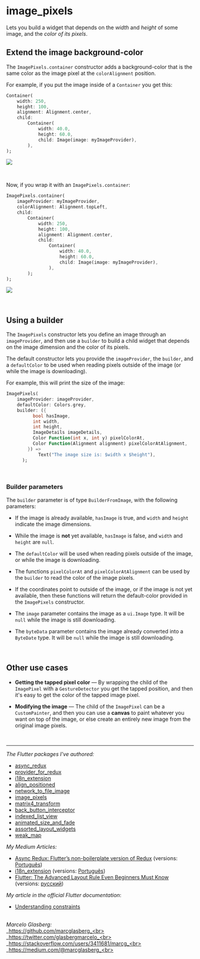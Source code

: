 # image_pixels

Lets you build a widget that depends on the _width_ and _height_ of some image, 
and the _color of its pixels_.

## Extend the image background-color  
 
The `ImagePixels.container` constructor adds a background-color
that is the same color as the image pixel at the `colorAlignment` position.

For example, if you put the image inside of a `Container` you get this:

```dart   
Container(
    width: 250,
    height: 100,                           
    alignment: Alignment.center,
    child: 
        Container(    
            width: 40.0, 
            height: 60.0, 
            child: Image(image: myImageProvider),
        ),
);
```
 
![](https://github.com/marcglasberg/image_pixels/blob/master/example/lib/images/with_container.jpg)

<br>

Now, if you wrap it with an `ImagePixels.container`:

```dart
ImagePixels.container(
    imageProvider: myImageProvider,    
    colorAlignment: Alignment.topLeft,
    child: 
        Container(
            width: 250,
            height: 100,                           
            alignment: Alignment.center,
            child: 
                Container(    
                    width: 40.0, 
                    height: 60.0, 
                    child: Image(image: myImageProvider),
                ),
        );
);
```

![](https://github.com/marcglasberg/image_pixels/blob/master/example/lib/images/with_image_pixels.jpg)

<br>

## Using a builder

The `ImagePixels` constructor lets you define an image through an `imageProvider`,
and then use a `builder` to build a child widget that depends on the image dimension
and the color of its pixels.

The default constructor lets you provide the `imageProvider`, the `builder`, and a
`defaultColor` to be used when reading pixels outside of the image 
(or while the image is downloading).

For example, this will print the size of the image:

```dart
ImagePixels(
    imageProvider: imageProvider,
    defaultColor: Colors.grey,
    builder: ({
          bool hasImage,
          int width,
          int height,
          ImageDetails imageDetails,          
          Color Function(int x, int y) pixelColorAt,
          Color Function(Alignment alignment) pixelColorAtAlignment,
        }) =>
            Text("The image size is: $width x $height"),
      );
```

<br>

### Builder parameters

The `builder` parameter is of type `BuilderFromImage`, with the following parameters: 

* If the image is already available, `hasImage` is true, 
and `width` and `height` indicate the image dimensions.

* While the image is **not** yet available, 
`hasImage` is false, and `width` and `height` are `null`.

* The `defaultColor` will be used when reading pixels outside of the image, 
or while the image is downloading.

* The functions `pixelColorAt` and `pixelColorAtAlignment` 
can be used by the `builder` to read the color of the image pixels. 

* If the coordinates point to outside of the image, 
or if the image is not yet available, then these functions will return the
default-color provided in the `ImagePixels` constructor.

* The `image` parameter contains the image as a `ui.Image` type. 
It will be `null` while the image is still downloading.

* The `byteData` parameter contains the image already converted into a `ByteDate` type. 
It will be `null` while the image is still downloading.

<br>

## Other use cases

* **Getting the tapped pixel color** — 
By wrapping the child of the `ImagePixel` with a `GestureDetector` you get the tapped position, 
and then it's easy to get the color of the tapped image pixel.

* **Modifying the image** — 
The child of the `ImagePixel` can be a `CustomPainter`, 
and then you can use a **canvas** to paint whatever you want
on top of the image, or else create an entirely new image from the original image pixels.

<br>

***

*The Flutter packages I've authored:*
* <a href="https://pub.dev/packages/async_redux">async_redux</a>
* <a href="https://pub.dev/packages/provider_for_redux">provider_for_redux</a>
* <a href="https://pub.dev/packages/i18n_extension">i18n_extension</a>
* <a href="https://pub.dev/packages/align_positioned">align_positioned</a>
* <a href="https://pub.dev/packages/network_to_file_image">network_to_file_image</a>
* <a href="https://pub.dev/packages/image_pixels">image_pixels</a>
* <a href="https://pub.dev/packages/matrix4_transform">matrix4_transform</a>
* <a href="https://pub.dev/packages/back_button_interceptor">back_button_interceptor</a>
* <a href="https://pub.dev/packages/indexed_list_view">indexed_list_view</a>
* <a href="https://pub.dev/packages/animated_size_and_fade">animated_size_and_fade</a>
* <a href="https://pub.dev/packages/assorted_layout_widgets">assorted_layout_widgets</a>
* <a href="https://pub.dev/packages/weak_map">weak_map</a>

*My Medium Articles:*
* <a href="https://medium.com/flutter-community/https-medium-com-marcglasberg-async-redux-33ac5e27d5f6">Async Redux: Flutter’s non-boilerplate version of Redux</a> (versions: <a href="https://medium.com/flutterando/async-redux-pt-brasil-e783ceb13c43">Português</a>)
* <a href="https://medium.com/flutter-community/i18n-extension-flutter-b966f4c65df9">i18n_extension</a> (versions: <a href="https://medium.com/flutterando/qual-a-forma-f%C3%A1cil-de-traduzir-seu-app-flutter-para-outros-idiomas-ab5178cf0336">Português</a>)
* <a href="https://medium.com/flutter-community/flutter-the-advanced-layout-rule-even-beginners-must-know-edc9516d1a2">Flutter: The Advanced Layout Rule Even Beginners Must Know</a> (versions: <a href="https://habr.com/ru/post/500210/">русский</a>)

*My article in the official Flutter documentation*:
* <a href="https://flutter.dev/docs/development/ui/layout/constraints">Understanding constraints</a>

<br>_Marcelo Glasberg:_<br>
_https://github.com/marcglasberg_<br>
_https://twitter.com/glasbergmarcelo_<br>
_https://stackoverflow.com/users/3411681/marcg_<br>
_https://medium.com/@marcglasberg_<br>

